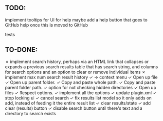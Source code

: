 ## TODO:

implement tooltips for UI for help
maybe add a help button that goes to GitHub help once this is moved to GitHub

tests

## TO-DONE:


✗ implement search history, perhaps via an HTML link that collapses or expands a previous search results table that
has search string, and columns for search options and an option to clear or remove individual items
✗ implement max num search result history
✓ -> context menu
✓     Open up file
✓     Open up parent folder.
✓     Copy and paste whole path.
✓     Copy and paste parent folder path.
✓ option for not checking hidden directories
✓ Open up files
✓ Respect options.
✓ implement all the options
✓ update plugin.xml
✓ stop locking ui
✓ cancel search
✓ fix results list model so it only adds on add, instead of feeding it the entire result list
✓ clear results/state
✓ add clear (results) button
✓ disable search button until there's text and a directory to search exists


